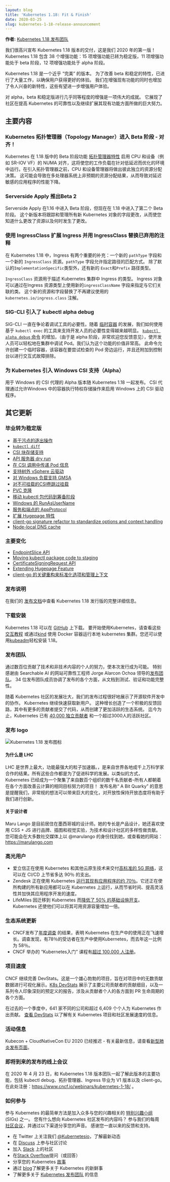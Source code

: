 ```yaml
---
layout: blog
title: 'Kubernetes 1.18: Fit & Finish'
date: 2020-03-25
slug: kubernetes-1-18-release-announcement
---
```


<!--
**Authors:** [Kubernetes 1.18 Release Team](https://github.com/kubernetes/sig-release/blob/master/releases/release-1.18/release_team.md)
-->
**作者:** [Kubernetes 1.18 发布团队](https://github.com/kubernetes/sig-release/blob/master/releases/release-1.18/release_team.md)

<!--
We're pleased to announce the delivery of Kubernetes 1.18, our first release of 2020! Kubernetes 1.18 consists of 38 enhancements: 15 enhancements are moving to stable, 11 enhancements in beta, and 12 enhancements in alpha.
-->
我们很高兴宣布 Kubernetes 1.18 版本的交付，这是我们 2020 年的第一版！ Kubernetes 1.18 包含 38 个增强功能：15 项增强功能已转为稳定版，11 项增强功能处于 beta 阶段，12 项增强功能处于 alpha 阶段。

<!--
Kubernetes 1.18 is a "fit and finish" release. Significant work has gone into improving beta and stable features to ensure users have a better experience. An equal effort has gone into adding new developments and exciting new features that promise to enhance the user experience even more.
-->
Kubernetes 1.18 是一个近乎 “完美” 的版本。 为了改善 beta 和稳定的特性，已进行了大量工作，以确保用户获得更好的体验。 我们在增强现有功能的同时也增加了令人兴奋的新特性，这些有望进一步增强用户体验。
<!--
Having almost as many enhancements in alpha, beta, and stable is a great achievement. It shows the tremendous effort made by the community on improving the reliability of Kubernetes as well as continuing to expand its existing functionality.
-->
对 alpha，beta 和稳定版进行几乎同等程度的增强是一项伟大的成就。 它展现了社区在提高 Kubernetes 的可靠性以及继续扩展其现有功能方面所做的巨大努力。


<!--
## Major Themes
-->
## 主要内容

<!--
### Kubernetes Topology Manager Moves to Beta - Align Up!
-->
### Kubernetes 拓扑管理器（Topology Manager）进入 Beta 阶段 - 对齐！

<!--
A beta feature of Kubernetes in release 1.18,  the [Topology Manager feature](https://github.com/nolancon/website/blob/f4200307260ea3234540ef13ed80de325e1a7267/content/en/docs/tasks/administer-cluster/topology-manager.md) enables NUMA alignment of CPU and devices (such as SR-IOV VFs) that will allow your workload to run in an environment optimized for low-latency. Prior to the introduction of the Topology Manager, the CPU and Device Manager would make resource allocation decisions independent of each other. This could result in undesirable allocations on multi-socket systems, causing degraded performance on latency critical applications.
-->
Kubernetes 在 1.18 版中的 Beta 阶段功能 [拓扑管理器特性](https://github.com/nolancon/website/blob/f4200307260ea3234540ef13ed80de325e1a7267/content/en/docs/tasks/administer-cluster/topology-manager.md) 启用 CPU 和设备（例如 SR-IOV VF）的 NUMA 对齐，这将使您的工作负载在针对低延迟而优化的环境中运行。在引入拓扑管理器之前，CPU 和设备管理器将做出彼此独立的资源分配决策。 这可能会导致在多处理器系统上非预期的资源分配结果，从而导致对延迟敏感的应用程序的性能下降。

<!--
### Serverside Apply Introduces Beta 2
-->
### Serverside Apply 推出Beta 2

<!--
Server-side Apply was promoted to Beta in 1.16, but is now introducing a second Beta in 1.18. This new version will track and manage changes to fields of all new Kubernetes objects, allowing you to know what changed your resources and when.
-->
Serverside Apply 在1.16 中进入 Beta 阶段，但现在在 1.18 中进入了第二个 Beta 阶段。 这个新版本将跟踪和管理所有新 Kubernetes 对象的字段更改，从而使您知道什么更改了资源以及何时发生了更改。


<!--
### Extending Ingress with and replacing a deprecated annotation with IngressClass
-->
### 使用 IngressClass 扩展 Ingress 并用 IngressClass 替换已弃用的注释

<!--
In Kubernetes 1.18, there are two significant additions to Ingress: A new `pathType` field and a new `IngressClass` resource. The `pathType` field allows specifying how paths should be matched. In addition to the default `ImplementationSpecific` type, there are new `Exact` and `Prefix` path types. 
-->
在 Kubernetes 1.18 中，Ingress 有两个重要的补充：一个新的 `pathType` 字段和一个新的 `IngressClass` 资源。`pathType` 字段允许指定路径的匹配方式。 除了默认的`ImplementationSpecific`类型外，还有新的 `Exact`和`Prefix` 路径类型。

<!--
The `IngressClass` resource is used to describe a type of Ingress within a Kubernetes cluster. Ingresses can specify the class they are associated with by using a new `ingressClassName` field on Ingresses. This new resource and field replace the deprecated `kubernetes.io/ingress.class` annotation.
-->
`IngressClass` 资源用于描述 Kubernetes 集群中 Ingress 的类型。  Ingress 对象可以通过在Ingress 资源类型上使用新的`ingressClassName` 字段来指定与它们关联的类。 这个新的资源和字段替换了不再建议使用的 `kubernetes.io/ingress.class` 注解。

<!--
### SIG-CLI introduces kubectl alpha debug
-->
### SIG-CLI 引入了 kubectl alpha debug

<!--
SIG-CLI was debating the need for a debug utility for quite some time already. With the development of [ephemeral containers](https://kubernetes.io/docs/concepts/workloads/pods/ephemeral-containers/), it became more obvious how we can support developers with tooling built on top of `kubectl exec`. The addition of the [`kubectl alpha debug` command](https://github.com/kubernetes/enhancements/blob/master/keps/sig-cli/20190805-kubectl-debug.md) (it is alpha but your feedback is more than welcome), allows developers to easily debug their Pods inside the cluster. We think this addition is invaluable.  This command allows one to create a temporary container which runs next to the Pod one is trying to examine, but also attaches to the console for interactive troubleshooting.
-->
SIG-CLI 一直在争论着调试工具的必要性。随着 [临时容器](https://kubernetes.io/docs/concepts/workloads/pods/ephemeral-containers/) 的发展，我们如何使用基于 `kubectl exec` 的工具来支持开发人员的必要性变得越来越明显。 [`kubectl alpha debug` 命令](https://github.com/kubernetes/enhancements/blob/master/keps/sig-cli/20190805-kubectl-debug.md) 的增加，（由于是 alpha 阶段，非常欢迎您反馈意见），使开发人员可以轻松地在集群中调试 Pod。我们认为这个功能的价值非常高。 此命令允许创建一个临时容器，该容器在要尝试检查的 Pod 旁边运行，并且还附加到控制台以进行交互式故障排除。

<!--
### Introducing Windows CSI support alpha for Kubernetes
-->
### 为 Kubernetes 引入 Windows CSI 支持（Alpha）

<!--
The alpha version of CSI Proxy for Windows is being released with Kubernetes 1.18. CSI proxy enables CSI Drivers on Windows by allowing containers in Windows to perform privileged storage operations.
-->
用于 Windows 的 CSI 代理的 Alpha 版本随 Kubernetes 1.18 一起发布。 CSI 代理通过允许Windows 中的容器执行特权存储操作来启用 Windows 上的 CSI 驱动程序。

<!--
## Other Updates
-->
## 其它更新

<!--
### Graduated to Stable 💯
-->
### 毕业转为稳定版

<!--
- [Taint Based Eviction](https://github.com/kubernetes/enhancements/issues/166)
- [`kubectl diff`](https://github.com/kubernetes/enhancements/issues/491)
- [CSI Block storage support](https://github.com/kubernetes/enhancements/issues/565)
- [API Server dry run](https://github.com/kubernetes/enhancements/issues/576)
- [Pass Pod information in CSI calls](https://github.com/kubernetes/enhancements/issues/603)
- [Support Out-of-Tree vSphere Cloud Provider](https://github.com/kubernetes/enhancements/issues/670)
- [Support GMSA for Windows workloads](https://github.com/kubernetes/enhancements/issues/689)
- [Skip attach for non-attachable CSI volumes](https://github.com/kubernetes/enhancements/issues/770)
- [PVC cloning](https://github.com/kubernetes/enhancements/issues/989)
- [Moving kubectl package code to staging](https://github.com/kubernetes/enhancements/issues/1020)
- [RunAsUserName for Windows](https://github.com/kubernetes/enhancements/issues/1043)
- [AppProtocol for Services and Endpoints](https://github.com/kubernetes/enhancements/issues/1507)
- [Extending Hugepage Feature](https://github.com/kubernetes/enhancements/issues/1539)
- [client-go signature refactor to standardize options and context handling](https://github.com/kubernetes/enhancements/issues/1601)
- [Node-local DNS cache](https://github.com/kubernetes/enhancements/issues/1024)
-->
- [基于污点的逐出操作](https://github.com/kubernetes/enhancements/issues/166)
- [`kubectl diff`](https://github.com/kubernetes/enhancements/issues/491)
- [CSI 块存储支持](https://github.com/kubernetes/enhancements/issues/565)
- [API 服务器 dry run](https://github.com/kubernetes/enhancements/issues/576)
- [在 CSI 调用中传递 Pod 信息](https://github.com/kubernetes/enhancements/issues/603)
- [支持树外 vSphere 云驱动](https://github.com/kubernetes/enhancements/issues/670)
- [对 Windows 负载支持 GMSA](https://github.com/kubernetes/enhancements/issues/689)
- [对不可挂载的CSI卷跳过挂载](https://github.com/kubernetes/enhancements/issues/770)
- [PVC 克隆](https://github.com/kubernetes/enhancements/issues/989)
- [移动 kubectl 包代码到筹备阶段](https://github.com/kubernetes/enhancements/issues/1020)
- [Windows 的 RunAsUserName](https://github.com/kubernetes/enhancements/issues/1043)
- [服务和端点的 AppProtocol](https://github.com/kubernetes/enhancements/issues/1507)
- [扩展 Hugepage 特性](https://github.com/kubernetes/enhancements/issues/1539)
- [client-go signature refactor to standardize options and context handling](https://github.com/kubernetes/enhancements/issues/1601)
- [Node-local DNS cache](https://github.com/kubernetes/enhancements/issues/1024)


<!--
### Major Changes
-->
### 主要变化

<!--
- [EndpointSlice API](https://github.com/kubernetes/enhancements/issues/752)
- [Moving kubectl package code to staging](https://github.com/kubernetes/enhancements/issues/1020)
- [CertificateSigningRequest API](https://github.com/kubernetes/enhancements/issues/1513)
- [Extending Hugepage Feature](https://github.com/kubernetes/enhancements/issues/1539)
- [client-go signature refactor to standardize options and context handling](https://github.com/kubernetes/enhancements/issues/1601)
-->
- [EndpointSlice API](https://github.com/kubernetes/enhancements/issues/752)
- [Moving kubectl package code to staging](https://github.com/kubernetes/enhancements/issues/1020)
- [CertificateSigningRequest API](https://github.com/kubernetes/enhancements/issues/1513)
- [Extending Hugepage Feature](https://github.com/kubernetes/enhancements/issues/1539)
- [client-go 的关键重构来标准化选项和管理上下文](https://github.com/kubernetes/enhancements/issues/1601)


<!--
### Release Notes
-->
### 发布说明

<!--
Check out the full details of the Kubernetes 1.18 release in our [release notes](https://github.com/kubernetes/kubernetes/blob/master/CHANGELOG/CHANGELOG-1.18.md).
-->
在我们的 [发布文档](https://github.com/kubernetes/kubernetes/blob/master/CHANGELOG/CHANGELOG-1.18.md)中查看 Kubernetes 1.18 发行版的完整详细信息。


<!--
### Availability
-->
### 下载安装

<!--
Kubernetes 1.18 is available for download on [GitHub](https://github.com/kubernetes/kubernetes/releases/tag/v1.18.0). To get started with Kubernetes, check out these [interactive tutorials](https://kubernetes.io/docs/tutorials/) or run local Kubernetes clusters using Docker container “nodes” with [kind](https://kind.sigs.k8s.io/). You can also easily install 1.18 using [kubeadm](https://kubernetes.io/docs/setup/independent/create-cluster-kubeadm/). 
-->
Kubernetes 1.18 可以在 [GitHub](https://github.com/kubernetes/kubernetes/releases/tag/v1.18.0) 上下载。 要开始使用Kubernetes，请查看这些 [交互教程](https://kubernetes.io/docs/tutorials/) 或通过[kind](https://kind.sigs.k8s.io/) 使用 Docker 容器运行本地 kubernetes 集群。您还可以使用[kubeadm](https://kubernetes.io/docs/setup/independent/create-cluster-kubeadm/)轻松安装 1.18。

<!--
### Release Team
-->
### 发布团队

<!--
This release is made possible through the efforts of hundreds of individuals who contributed both technical and non-technical content. Special thanks to the [release team](https://github.com/kubernetes/sig-release/blob/master/releases/release-1.18/release_team.md) led by Jorge Alarcon Ochoa, Site Reliability Engineer at Searchable AI. The 34 release team members coordinated many aspects of the release, from documentation to testing, validation, and feature completeness. 
-->
通过数百位贡献了技术和非技术内容的个人的努力，使本次发行成为可能。 特别感谢由 Searchable AI 的网站可靠性工程师 Jorge Alarcon Ochoa 领导的[发布团队](https://github.com/kubernetes/sig-release/blob/master/releases/release-1.18/release_team.md)。 34 位发布团队成员协调了发布的各个方面，从文档到测试、验证和功能完整性。

<!--
As the Kubernetes community has grown, our release process represents an amazing demonstration of collaboration in open source software development. Kubernetes continues to gain new users at a rapid pace. This growth creates a positive feedback cycle where more contributors commit code creating a more vibrant ecosystem. Kubernetes has had over [40,000 individual contributors](https://k8s.devstats.cncf.io/d/24/overall-project-statistics?orgId=1) to date and an active community of more than 3,000 people.
-->
随着 Kubernetes 社区的发展壮大，我们的发布过程很好地展示了开源软件开发中的协作。 Kubernetes 继续快速获取新用户。 这种增长创造了一个积极的反馈回路，其中有更多的贡献者提交了代码，从而创建了更加活跃的生态系统。 迄今为止，Kubernetes 已有 [40,000 独立贡献者](https://k8s.devstats.cncf.io/d/24/overall-project-statistics?orgId=1) 和一个超过3000人的活跃社区。

<!--
### Release Logo
-->
### 发布 logo

<!--
![Kubernetes 1.18 Release Logo](/images/blog/2020-03-25-kubernetes-1.18-release-announcement/release-logo.png)
-->
![Kubernetes 1.18 发布图标](/images/blog/2020-03-25-kubernetes-1.18-release-announcement/release-logo.png)

<!--
#### Why the LHC?
-->
#### 为什么是 LHC

<!--
The LHC is the world’s largest and most powerful particle accelerator.  It is the result of the collaboration of thousands of scientists from around the world, all for the advancement of science. In a similar manner, Kubernetes has been a project that has united thousands of contributors from hundreds of organizations – all to work towards the same goal of improving cloud computing in all aspects! "A Bit Quarky" as the release name is meant to remind us that unconventional ideas can bring about great change and keeping an open mind to diversity will lead help us innovate.
-->
LHC 是世界上最大，功能最强大的粒子加速器。，是来自世界各地成千上万科学家合作的结果。所有这些合作都是为了促进科学的发展。以类似的方式，Kubernetes 已经成为一个聚集了来自数百个组织的数千名贡献者–所有人都朝着在各个方面改善云计算的相同目标努力的项目！ 发布名称“ A  Bit Quarky” 的意思是提醒我们，非常规的想法可以带来巨大的变化，对开放性保持开放态度将有助于我们进行创新。


<!--
#### About the designer
-->
#### 关于设计者

<!--
Maru Lango is a designer currently based in Mexico City. While her area of expertise is Product Design, she also enjoys branding, illustration and visual experiments using CSS + JS and contributing to diversity efforts within the tech and design communities. You may find her in most social media as @marulango or check her website: https://marulango.com
-->
Maru Lango 是目前居住在墨西哥城的设计师。她的专长是产品设计，她还喜欢使用 CSS + JS 进行品牌、插图和视觉实验，为技术和设计社区的多样性做贡献。您可能会在大多数社交媒体上以 @marulango 的身份找到她，或查看她的网站： https://marulango.com

<!--
### User Highlights
-->
### 高光用户

<!--
- Ericsson is using Kubernetes and other cloud native technology to deliver a [highly demanding 5G network](https://www.cncf.io/case-study/ericsson/) that resulted in up to 90 percent CI/CD savings.
- Zendesk is using Kubernetes to [run around 70% of its existing applications](https://www.cncf.io/case-study/zendesk/). It’s also building all new applications to also run on Kubernetes, which has brought time savings, greater flexibility, and increased velocity  to its application development.
- LifeMiles has [reduced infrastructure spending by 50%](https://www.cncf.io/case-study/lifemiles/) because of its move to Kubernetes. It has also allowed them to double its available resource capacity.
-->
- 爱立信正在使用 Kubernetes 和其他云原生技术来交付[高标准的 5G 网络](https://www.cncf.io/case-study/ericsson/)，这可以在 CI/CD 上节省多达 90％ 的支出。
- Zendesk 正在使用 Kubernetes [运行其现有应用程序的约 70％](https://www.cncf.io/case-study/zendesk/)。它还正在使所构建的所有新应用都可以在 Kubernetes 上运行，从而节省时间、提高灵活性并加快其应用程序开发的速度。
- LifeMiles 因迁移到 Kubernetes 而[降低了 50% 的基础设施开支](https://www.cncf.io/case-study/lifemiles/)。Kubernetes 还使他们可以将其可用资源容量增加一倍。

<!--
### Ecosystem Updates
-->
### 生态系统更新

<!--
- The CNCF published the results of its [annual survey](https://www.cncf.io/blog/2020/03/04/2019-cncf-survey-results-are-here-deployments-are-growing-in-size-and-speed-as-cloud-native-adoption-becomes-mainstream/) showing that Kubernetes usage in production is skyrocketing. The survey found that 78% of respondents are using Kubernetes in production compared to 58% last year.
- The “Introduction to Kubernetes” course hosted by the CNCF [surpassed 100,000 registrations](https://www.cncf.io/announcement/2020/01/28/cloud-native-computing-foundation-announces-introduction-to-kubernetes-course-surpasses-100000-registrations/).
-->
- CNCF发布了[年度调查](https://www.cncf.io/blog/2020/03/04/2019-cncf-survey-results-are-here-deployments-are-growing-in-size-and-speed-as-cloud-native-adoption-becomes-mainstream/) 的结果，表明 Kubernetes 在生产中的使用正在飞速增长。调查发现，有78％的受访者在生产中使用Kubernetes，而去年这一比例为 58％。
- CNCF 举办的 “Kubernetes入门” 课程有[超过 100,000 人注册](https://www.cncf.io/announcement/2020/01/28/cloud-native-computing-foundation-announces-introduction-to-kubernetes-course-surpasses-100000-registrations/)。

<!--
### Project Velocity
-->
### 项目速度

<!--
The CNCF has continued refining DevStats, an ambitious project to visualize the myriad contributions that go into the project. [K8s DevStats](https://k8s.devstats.cncf.io/d/12/dashboards?orgId=1) illustrates the breakdown of contributions from major company contributors, as well as an impressive set of preconfigured reports on everything from individual contributors to pull request lifecycle times. 
-->
CNCF 继续完善 DevStats。这是一个雄心勃勃的项目，旨在对项目中的无数贡献数据进行可视化展示。[K8s DevStats](https://k8s.devstats.cncf.io/d/12/dashboards?orgId=1) 展示了主要公司贡献者的贡献细目，以及一系列令人印象深刻的预定义的报告，涉及从贡献者个人的各方面到 PR 生命周期的各个方面。

<!--
This past quarter, 641 different companies and over 6,409 individuals contributed to Kubernetes. [Check out DevStats](https://k8s.devstats.cncf.io/d/11/companies-contributing-in-repository-groups?orgId=1&var-period=m&var-repogroup_name=All) to learn more about the overall velocity of the Kubernetes project and community.
-->
在过去的一个季度中，641 家不同的公司和超过 6,409 个个人为 Kubernetes 作出贡献。 [查看 DevStats](https://k8s.devstats.cncf.io/d/11/companies-contributing-in-repository-groups?orgId=1&var-period=m&var-repogroup_name=All) 以了解有关 Kubernetes 项目和社区发展速度的信息。

<!--
### Event Update
-->
### 活动信息

<!--
Kubecon + CloudNativeCon EU 2020 is being pushed back –  for the more most up-to-date information, please check the [Novel Coronavirus Update page](https://events.linuxfoundation.org/kubecon-cloudnativecon-europe/attend/novel-coronavirus-update/).
-->
Kubecon + CloudNativeCon EU 2020 已经推迟 - 有关最新信息，请查看[新型肺炎发布页面](https://events.linuxfoundation.org/kubecon-cloudnativecon-europe/attend/novel-coronavirus-update/)。

<!--
### Upcoming Release Webinar
-->
### 即将到来的发布的线上会议

<!--
Join members of the Kubernetes 1.18 release team on April 23rd, 2020 to learn about the major features in this release including kubectl debug, Topography Manager, Ingress to V1 graduation, and client-go. Register here: https://www.cncf.io/webinars/kubernetes-1-18/.
-->
在 2020 年 4 月 23 日，和 Kubernetes 1.18 版本团队一起了解此版本的主要功能，包括 kubectl debug、拓扑管理器、Ingress 毕业为 V1 版本以及 client-go。 在此处注册：https://www.cncf.io/webinars/kubernetes-1-18/ 。

<!--
### Get Involved
-->
### 如何参与

<!--
The simplest way to get involved with Kubernetes is by joining one of the many [Special Interest Groups](https://github.com/kubernetes/community/blob/master/sig-list.md) (SIGs) that align with your interests. Have something you’d like to broadcast to the Kubernetes community? Share your voice at our weekly [community meeting](https://github.com/kubernetes/community/tree/master/communication), and through the channels below. Thank you for your continued feedback and support.
-->
参与 Kubernetes 的最简单方法是加入众多与您的兴趣相关的 [特别兴趣小组](https://github.com/kubernetes/community/blob/master/sig-list.md) (SIGs) 之一。 您有什么想向 Kubernetes 社区发布的内容吗？ 参与我们的每周 [社区会议](https://github.com/kubernetes/community/tree/master/communication)，并通过以下渠道分享您的声音。 感谢您一直以来的反馈和支持。

<!--
- Follow us on Twitter [@Kubernetesio](https://twitter.com/kubernetesio) for latest updates
- Join the community discussion on [Discuss](https://discuss.kubernetes.io/)
- Join the community on [Slack](http://slack.k8s.io/)
- Post questions (or answer questions) on [Stack Overflow](http://stackoverflow.com/questions/tagged/kubernetes)
- Share your Kubernetes [story](https://docs.google.com/a/linuxfoundation.org/forms/d/e/1FAIpQLScuI7Ye3VQHQTwBASrgkjQDSS5TP0g3AXfFhwSM9YpHgxRKFA/viewform)
- Read more about what’s happening with Kubernetes on the [blog](https://kubernetes.io/blog/)
- Learn more about the [Kubernetes Release Team](https://github.com/kubernetes/sig-release/tree/master/release-team)
-->
- 在 Twitter 上关注我们 [@Kubernetesio](https://twitter.com/kubernetesio)，了解最新动态
- 在 [Discuss](https://discuss.kubernetes.io/) 上参与社区讨论 
- 加入 [Slack](http://slack.k8s.io/) 上的社区
-  在[Stack Overflow](http://stackoverflow.com/questions/tagged/kubernetes)提问（或回答）
- 分享您的 Kubernetes [故事](https://docs.google.com/a/linuxfoundation.org/forms/d/e/1FAIpQLScuI7Ye3VQHQTwBASrgkjQDSS5TP0g3AXfFhwSM9YpHgxRKFA/viewform)
- 通过 [blog](https://kubernetes.io/blog/)了解更多关于 Kubernetes 的新鲜事
- 了解更多关于 [Kubernetes 发布团队](https://github.com/kubernetes/sig-release/tree/master/release-team) 的信息
